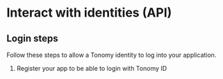 # Interact with identities (API)

## Login steps

Follow these steps to allow a Tonomy identity to log into your application.

1. Register your app to be able to login with Tonomy ID
